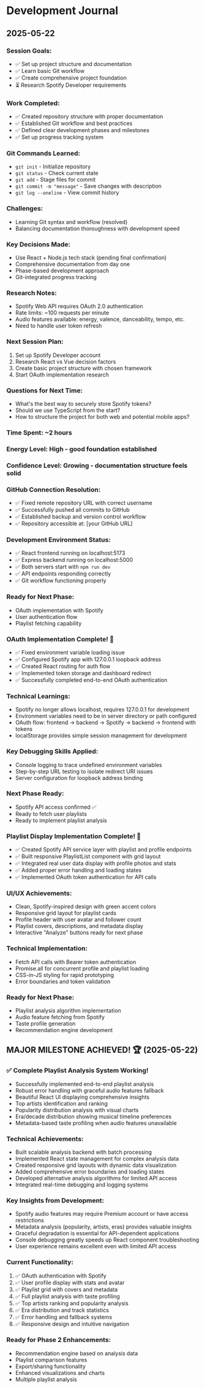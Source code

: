 # Development Journal

## 2025-05-22

### Session Goals:
- ✅ Set up project structure and documentation
- ✅ Learn basic Git workflow
- ✅ Create comprehensive project foundation
- ⏳ Research Spotify Developer requirements

### Work Completed:
- ✅ Created repository structure with proper documentation
- ✅ Established Git workflow and best practices
- ✅ Defined clear development phases and milestones
- ✅ Set up progress tracking system

### Git Commands Learned:
- `git init` - Initialize repository
- `git status` - Check current state
- `git add` - Stage files for commit
- `git commit -m "message"` - Save changes with description
- `git log --oneline` - View commit history

### Challenges:
- Learning Git syntax and workflow (resolved)
- Balancing documentation thoroughness with development speed

### Key Decisions Made:
- Use React + Node.js tech stack (pending final confirmation)
- Comprehensive documentation from day one
- Phase-based development approach
- Git-integrated progress tracking

### Research Notes:
- Spotify Web API requires OAuth 2.0 authentication
- Rate limits: ~100 requests per minute
- Audio features available: energy, valence, danceability, tempo, etc.
- Need to handle user token refresh

### Next Session Plan:
1. Set up Spotify Developer account
2. Research React vs Vue decision factors
3. Create basic project structure with chosen framework
4. Start OAuth implementation research

### Questions for Next Time:
- What's the best way to securely store Spotify tokens?
- Should we use TypeScript from the start?
- How to structure the project for both web and potential mobile apps?

### Time Spent: ~2 hours
### Energy Level: High - good foundation established
### Confidence Level: Growing - documentation structure feels solid

### GitHub Connection Resolution:
- ✅ Fixed remote repository URL with correct username
- ✅ Successfully pushed all commits to GitHub
- ✅ Established backup and version control workflow
- ✅ Repository accessible at: [your GitHub URL]

### Development Environment Status:
- ✅ React frontend running on localhost:5173
- ✅ Express backend running on localhost:5000
- ✅ Both servers start with `npm run dev`
- ✅ API endpoints responding correctly
- ✅ Git workflow functioning properly

### Ready for Next Phase:
- OAuth implementation with Spotify
- User authentication flow
- Playlist fetching capability

### OAuth Implementation Complete! 🎉
- ✅ Fixed environment variable loading issue
- ✅ Configured Spotify app with 127.0.0.1 loopback address
- ✅ Created React routing for auth flow
- ✅ Implemented token storage and dashboard redirect
- ✅ Successfully completed end-to-end OAuth authentication

### Technical Learnings:
- Spotify no longer allows localhost, requires 127.0.0.1 for development
- Environment variables need to be in server directory or path configured
- OAuth flow: frontend → backend → Spotify → backend → frontend with tokens
- localStorage provides simple session management for development

### Key Debugging Skills Applied:
- Console logging to trace undefined environment variables
- Step-by-step URL testing to isolate redirect URI issues
- Server configuration for loopback address binding

### Next Phase Ready:
- Spotify API access confirmed ✅
- Ready to fetch user playlists
- Ready to implement playlist analysis

### Playlist Display Implementation Complete! 🎵
- ✅ Created Spotify API service layer with playlist and profile endpoints
- ✅ Built responsive PlaylistList component with grid layout
- ✅ Integrated real user data display with profile photos and stats
- ✅ Added proper error handling and loading states
- ✅ Implemented OAuth token authentication for API calls

### UI/UX Achievements:
- Clean, Spotify-inspired design with green accent colors
- Responsive grid layout for playlist cards
- Profile header with user avatar and follower count
- Playlist covers, descriptions, and metadata display
- Interactive "Analyze" buttons ready for next phase

### Technical Implementation:
- Fetch API calls with Bearer token authentication
- Promise.all for concurrent profile and playlist loading
- CSS-in-JS styling for rapid prototyping
- Error boundaries and token validation

### Ready for Next Phase:
- Playlist analysis algorithm implementation
- Audio feature fetching from Spotify
- Taste profile generation
- Recommendation engine development

## MAJOR MILESTONE ACHIEVED! 🏆 (2025-05-22)

### ✅ Complete Playlist Analysis System Working!
- Successfully implemented end-to-end playlist analysis
- Robust error handling with graceful audio features fallback
- Beautiful React UI displaying comprehensive insights
- Top artists identification and ranking
- Popularity distribution analysis with visual charts
- Era/decade distribution showing musical timeline preferences
- Metadata-based taste profiling when audio features unavailable

### Technical Achievements:
- Built scalable analysis backend with batch processing
- Implemented React state management for complex analysis data
- Created responsive grid layouts with dynamic data visualization
- Added comprehensive error boundaries and loading states
- Developed alternative analysis algorithms for limited API access
- Integrated real-time debugging and logging systems

### Key Insights from Development:
- Spotify audio features may require Premium account or have access restrictions
- Metadata analysis (popularity, artists, eras) provides valuable insights
- Graceful degradation is essential for API-dependent applications
- Console debugging greatly speeds up React component troubleshooting
- User experience remains excellent even with limited API access

### Current Functionality:
1. ✅ OAuth authentication with Spotify
2. ✅ User profile display with stats and avatar
3. ✅ Playlist grid with covers and metadata  
4. ✅ Full playlist analysis with taste profiling
5. ✅ Top artists ranking and popularity analysis
6. ✅ Era distribution and track statistics
7. ✅ Error handling and fallback systems
8. ✅ Responsive design and intuitive navigation

### Ready for Phase 2 Enhancements:
- Recommendation engine based on analysis data
- Playlist comparison features
- Export/sharing functionality
- Enhanced visualizations and charts
- Multiple playlist analysis